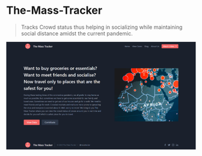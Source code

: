 # The-Mass-Tracker

> Tracks Crowd status thus helping in socializing while maintaining social distance amidst the current pandemic.

![Site image](images/home.png)
